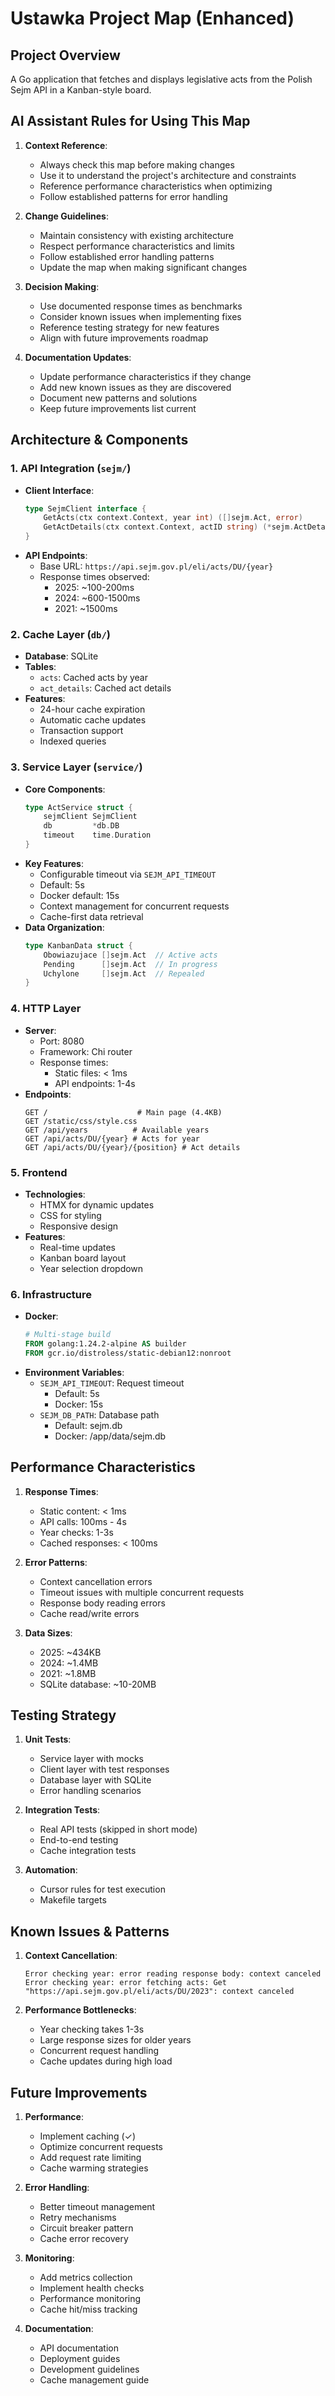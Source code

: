# Ustawka Project Map (Enhanced)

## Project Overview
A Go application that fetches and displays legislative acts from the Polish Sejm API in a Kanban-style board.

## AI Assistant Rules for Using This Map
1. **Context Reference**:
   - Always check this map before making changes
   - Use it to understand the project's architecture and constraints
   - Reference performance characteristics when optimizing
   - Follow established patterns for error handling

2. **Change Guidelines**:
   - Maintain consistency with existing architecture
   - Respect performance characteristics and limits
   - Follow established error handling patterns
   - Update the map when making significant changes

3. **Decision Making**:
   - Use documented response times as benchmarks
   - Consider known issues when implementing fixes
   - Reference testing strategy for new features
   - Align with future improvements roadmap

4. **Documentation Updates**:
   - Update performance characteristics if they change
   - Add new known issues as they are discovered
   - Document new patterns and solutions
   - Keep future improvements list current

## Architecture & Components

### 1. API Integration (`sejm/`)
- **Client Interface**:
  ```go
  type SejmClient interface {
      GetActs(ctx context.Context, year int) ([]sejm.Act, error)
      GetActDetails(ctx context.Context, actID string) (*sejm.ActDetails, error)
  }
  ```
- **API Endpoints**:
  - Base URL: `https://api.sejm.gov.pl/eli/acts/DU/{year}`
  - Response times observed:
    - 2025: ~100-200ms
    - 2024: ~600-1500ms
    - 2021: ~1500ms

### 2. Cache Layer (`db/`)
- **Database**: SQLite
- **Tables**:
  - `acts`: Cached acts by year
  - `act_details`: Cached act details
- **Features**:
  - 24-hour cache expiration
  - Automatic cache updates
  - Transaction support
  - Indexed queries

### 3. Service Layer (`service/`)
- **Core Components**:
  ```go
  type ActService struct {
      sejmClient SejmClient
      db         *db.DB
      timeout    time.Duration
  }
  ```
- **Key Features**:
  - Configurable timeout via `SEJM_API_TIMEOUT`
  - Default: 5s
  - Docker default: 15s
  - Context management for concurrent requests
  - Cache-first data retrieval
- **Data Organization**:
  ```go
  type KanbanData struct {
      Obowiazujace []sejm.Act  // Active acts
      Pending      []sejm.Act  // In progress
      Uchylone     []sejm.Act  // Repealed
  }
  ```

### 4. HTTP Layer
- **Server**:
  - Port: 8080
  - Framework: Chi router
  - Response times:
    - Static files: < 1ms
    - API endpoints: 1-4s
- **Endpoints**:
  ```
  GET /                    # Main page (4.4KB)
  GET /static/css/style.css
  GET /api/years          # Available years
  GET /api/acts/DU/{year} # Acts for year
  GET /api/acts/DU/{year}/{position} # Act details
  ```

### 5. Frontend
- **Technologies**:
  - HTMX for dynamic updates
  - CSS for styling
  - Responsive design
- **Features**:
  - Real-time updates
  - Kanban board layout
  - Year selection dropdown

### 6. Infrastructure
- **Docker**:
  ```dockerfile
  # Multi-stage build
  FROM golang:1.24.2-alpine AS builder
  FROM gcr.io/distroless/static-debian12:nonroot
  ```
- **Environment Variables**:
  - `SEJM_API_TIMEOUT`: Request timeout
    - Default: 5s
    - Docker: 15s
  - `SEJM_DB_PATH`: Database path
    - Default: sejm.db
    - Docker: /app/data/sejm.db

## Performance Characteristics
1. **Response Times**:
   - Static content: < 1ms
   - API calls: 100ms - 4s
   - Year checks: 1-3s
   - Cached responses: < 100ms

2. **Error Patterns**:
   - Context cancellation errors
   - Timeout issues with multiple concurrent requests
   - Response body reading errors
   - Cache read/write errors

3. **Data Sizes**:
   - 2025: ~434KB
   - 2024: ~1.4MB
   - 2021: ~1.8MB
   - SQLite database: ~10-20MB

## Testing Strategy
1. **Unit Tests**:
   - Service layer with mocks
   - Client layer with test responses
   - Database layer with SQLite
   - Error handling scenarios

2. **Integration Tests**:
   - Real API tests (skipped in short mode)
   - End-to-end testing
   - Cache integration tests

3. **Automation**:
   - Cursor rules for test execution
   - Makefile targets

## Known Issues & Patterns
1. **Context Cancellation**:
   ```
   Error checking year: error reading response body: context canceled
   Error checking year: error fetching acts: Get "https://api.sejm.gov.pl/eli/acts/DU/2023": context canceled
   ```

2. **Performance Bottlenecks**:
   - Year checking takes 1-3s
   - Large response sizes for older years
   - Concurrent request handling
   - Cache updates during high load

## Future Improvements
1. **Performance**:
   - Implement caching (✓)
   - Optimize concurrent requests
   - Add request rate limiting
   - Cache warming strategies

2. **Error Handling**:
   - Better timeout management
   - Retry mechanisms
   - Circuit breaker pattern
   - Cache error recovery

3. **Monitoring**:
   - Add metrics collection
   - Implement health checks
   - Performance monitoring
   - Cache hit/miss tracking

4. **Documentation**:
   - API documentation
   - Deployment guides
   - Development guidelines
   - Cache management guide 

